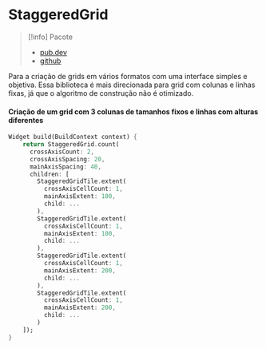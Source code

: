 # StaggeredGrid

> [!info] Pacote
> - [pub.dev](https://pub.dev/packages/flutter_staggered_grid_view)
> - [github](https://github.com/letsar/flutter_staggered_grid_view)

Para a criação de grids em vários formatos com uma interface simples e objetiva. Essa biblioteca é mais direcionada para grid com colunas e linhas fixas, já que o algoritmo de construção não é otimizado.

#### Criação de um grid com 3 colunas de tamanhos fixos e linhas com alturas diferentes

```dart
Widget build(BuildContext context) {
	return StaggeredGrid.count(
      crossAxisCount: 2,
      crossAxisSpacing: 20,
      mainAxisSpacing: 40,
      children: [
        StaggeredGridTile.extent(
		  crossAxisCellCount: 1,
          mainAxisExtent: 100,
          child: ...
        ),
		StaggeredGridTile.extent(
		  crossAxisCellCount: 1,
          mainAxisExtent: 100,
          child: ...
        ),
        StaggeredGridTile.extent(
		  crossAxisCellCount: 1,
          mainAxisExtent: 200,
          child: ...
        ),
        StaggeredGridTile.extent(
		  crossAxisCellCount: 1,
          mainAxisExtent: 200,
          child: ...
        )
	]);
}
```

